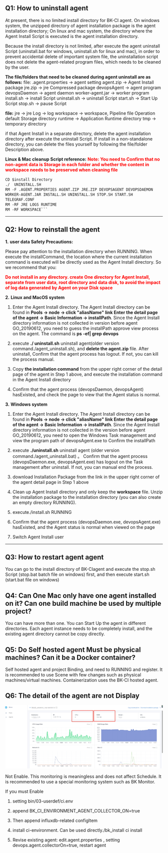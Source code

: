  ## Q1: How to uninstall agent 

 At present, there is no limited install directory for BK-CI agent. On windows system, the unzipped directory of agent installation package is the agent installation directory; On linux and mac system, the directory where the Agent Install Script is executed is the agent installation directory. 

 Because the install directory is not limited, after execute the agent uninstall Script (uninstall.bat for windows, uninstall.sh for linux and mac), in order to prevent accidental delete of important system file, the uninstallation script does not delete the agent-related program files, which needs to be cleaned by the user. 

 **The file/folders that need to be cleaned during agent uninstall are as follows:** 
 file: 
 .agent.properties → agent setting 
 agent.zip → Agent Install package 
 jre.zip → jre Compressed package 
 devopsAgent → agent program 
 devopsDaemon → agent daemon 
 worker-agent.jar → worker program 
 install.sh → install Script 
 uninstall.sh → uninstall Script 
 start.sh → Start Up Script 
 stop.sh → pause Script 

 **file:** 
 jre → jre 
 Log → log 
 workspace → workspace, Pipeline file Operation default Storage directory 
 runtime → Application Runtime directory 
 tmp → temporary directory 



 if that Agent Install in a separate directory, delete the agent installation directory after execute the uninstall Script.  If install in a non-standalone directory, you can delete the files yourself by following the file/folder Description above. 

 **Linux & Mac cleanup Script reference:** 
 <font color="red">**Note: You need to Confirm that no non-agent data is Storage in each folder and whether the content in workspace needs to be preserved when cleaning file**</font> 

 ``` 
 CD $install Directory 
 ./  UNINSTALL.SH 
 RM -F .AGENT.PROPERTIES AGENT.ZIP JRE.ZIP DEVOPSAGENT DEVOPSDAEMON WORKER-AGENT.JAR INSTALL.SH UNINSTALL.SH STOP.SH START.SH TELEGRAF.CONF 
 RM -RF JRE LOGS RUNTIME 
 RM -RF WORKSPACE``` 
 ``` 

 --- 

 ## Q2: How to reinstall the agent 

 **1.**   **user data Safety Precautions:** 

 Please pay attention to the installation directory when RUNNING. When execute the installCommand, the location where the current installation command is executed will be directly used as the Agent Install directory.  So we recommend that you: 

 <font color="red">**Do not install in any directory. create One directory for Agent Install, separate from user data, root directory and data disk, to avoid the impact of log data generated by Agent on your Disk space**</font> 

 

 **2.**   **Linux and MacOS system** 

 1. Enter the Agent Install directory.  The Agent Install directory can be found in **Pools → node → click "aliasName" link Enter the detail page of the agent → Basic Information → installPath**.  Since the Agent Install directory information is not collected in version before agent GO_20190612, you need to guess the installPath approve view process on the agent. The command is **ps -ef|  grep devops** 

 2. execute **./  uninstall.sh** uninstall agent(older version command./agent_uninstall.sh), and **delete the agent.zip** file.  After uninstall, Confirm that the agent process has logout. If not, you can kill the process manual. 

 3. Copy **the installation command** from the upper right corner of the detail page of the agent in Step 1 above, and execute the installation command in the Agent Install directory 

 4. Confirm that the agent process (devopsDaemon, devopsAgent) hasExisted, and check the page to view that the Agent status is normal. 

 

 **3.**   **Windows system** 

 1. Enter the Agent Install directory.  The Agent Install directory can be found in **Pools → node → click "aliasName" link Enter the detail page of the agent → Basic Information → installPath**.  Since the Agent Install directory information is not collected in the version before agent GO_20190612, you need to open the Windows Task management and view the program path of devopsAgent.exe to Confirm the installPath 

 2. execute **./uninstall.sh** uninstall agent (older version command./agent_uninstall.bat) 。  Confirm that the agent process (devopsDaemon.exe, devopsAgent.exe) has logout on the Task management after uninstall. If not, you can manual end the process. 

 3. download Installation Package from the link in the upper right corner of the agent detail page in Step 1 above

 4. Clean up Agent Install directory and only keep the **workspace** file. Unzip the installation package to the installation directory (you can also create an empty directory RUNNING). 

 5. execute./install.sh RUNNING 

 6. Confirm that the agent process (devopsDaemon.exe, devopsAgent.exe) hasExisted, and the Agent status is normal when viewed on the page 

 7. Switch Agent Install user 

 --- 

 ## Q3: How to restart agent agent 

 You can go to the install directory of BK-CIagent and execute the stop.sh Script (stop.bat batch file on windows) first, and then execute start.sh (start.bat file on windows) 



 ## Q4: Can One Mac only have one agent installed on it? Can one build machine be used by multiple project? 

 You can have more than one. You can Start Up the agent in different directories. Each agent instance needs to be completely install, and the existing agent directory cannot be copy directly. 



 ## Q5: Do Self hosted agent Must be physical machines?  Can it be a Docker container? 

 Self hosted agent and project Binding, and need to RUNNING and register. It is recommended to use Scene with few changes such as physical machines/virtual machines. Containerization uses the BK-CI hosted agent. 



 ## Q6: The detail of the agent are not Display 

 ![](../../../assets/environment_monitor.png) 

 Not Enable. This monitoring is meaningless and does not affect Schedule.  It is recommended to use a special monitoring system such as BK Monitor. 

 If you must Enable 

 1. setting bin/03-userdef/ci.env 

 2. append BK_CI_ENVIRONMENT_AGENT_COLLECTOR_ON=true 
 3. Then append influxdb-related configItem 
 4. install ci-environment. Can be used directly./bk_install ci install 
 5. Revise existing agent: edit.agent.properties , setting devops.agent.collectorOn=true, restart agent 